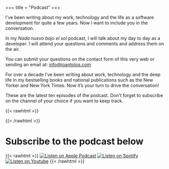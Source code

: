 +++
title = "Podcast"
+++

I've been writing about my work, technology and the life as a software development for quite a few years. Now I want to include you in the conversation.

In my _Nada nuevo bajo el sol_ podcast, I will talk about my day to day as a developer. I will attend your questions and comments and address them on the air.

You can submit your questions on the contact form of this very web or sending an email at: info@joantolos.com

For over a decade I’ve been writing about work, technology and the deep life in my bestselling books and national publications such as the New Yorker and New York Times. Now it’s your turn to drive the conversation!

These are the latest ten episodes of the podcast. Don't forget to subscribe on the channel of your choice if you want to keep track.

{{< rawhtml >}}
<div id='buzzsprout-large-player-1758642-limit-10'></div><script type='text/javascript' charset='utf-8' src='https://www.buzzsprout.com/1758642.js?player=large&limit=10&container_id=buzzsprout-large-player-1758642-limit-10'></script>
{{< /rawhtml >}}

# Subscribe to the podcast below

{{< rawhtml >}}
<a href="http://example.com/" target="_blank"><img src="/img/nadaNuevoBajoElSol/apple.png" alt="Listen on Apple Podcast"></a>
<a href="http://example.com/" target="_blank"><img src="/img/nadaNuevoBajoElSol/spotify.png" alt="Listen on Spotify"></a>
<a href="http://example.com/" target="_blank"><img src="/img/nadaNuevoBajoElSol/youtube.png" alt="Listen on Youtube"></a>
{{< /rawhtml >}}
